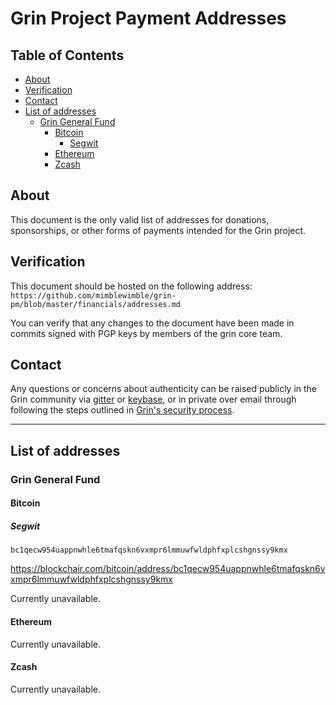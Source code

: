 # Grin Project Payment Addresses <!-- omit in toc -->

## Table of Contents <!-- omit in toc --> 
- [About](#about)
- [Verification](#verification)
- [Contact](#contact)
- [List of addresses](#list-of-addresses)
  - [Grin General Fund](#grin-general-fund)
    - [Bitcoin](#bitcoin)
      - [Segwit](#segwit)
    - [Ethereum](#ethereum)
    - [Zcash](#zcash)

## About
This document is the only valid list of addresses for donations, sponsorships, or other forms of payments intended for the Grin project.

## Verification
This document should be hosted on the following address:
`https://github.com/mimblewimble/grin-pm/blob/master/financials/addresses.md`

You can verify that any changes to the document have been made in commits signed with PGP keys by members of the grin core team.

## Contact
Any questions or concerns about authenticity can be raised publicly in the Grin community via [gitter](https://gitter.im/grin_community/Lobby) or [keybase](https://keybase.io/team/grincoin), or in private over email through following the steps outlined in [Grin's security process](https://github.com/mimblewimble/grin/blob/master/SECURITY.md).  

---

## List of addresses

### Grin General Fund

#### Bitcoin

##### Segwit

`bc1qecw954uappnwhle6tmafqskn6vxmpr6lmmuwfwldphfxplcshgnssy9kmx`

https://blockchair.com/bitcoin/address/bc1qecw954uappnwhle6tmafqskn6vxmpr6lmmuwfwldphfxplcshgnssy9kmx

Currently unavailable.

#### Ethereum

Currently unavailable.

#### Zcash

Currently unavailable.

